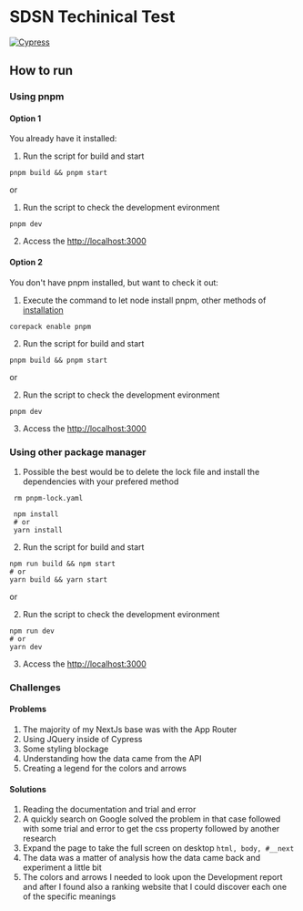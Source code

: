 # SDSN Techinical Test

[![Cypress](https://github.com/f-mantovani/felipe-mantovani-sdsn/actions/workflows/cypress.yml/badge.svg)](https://github.com/f-mantovani/felipe-mantovani-sdsn/actions/workflows/cypress.yml)

## How to run

### Using pnpm

#### Option 1

You already have it installed:

1. Run the script for build and start

```shell
pnpm build && pnpm start
```

or

1. Run the script to check the development evironment

```shell
pnpm dev
```

2. Access the [http://localhost:3000](localhost)

#### Option 2

You don't have pnpm installed, but want to check it out:

1. Execute the command to let node install pnpm, other methods of [installation](https://pnpm.io/installation)

```shell
corepack enable pnpm
```

2. Run the script for build and start

```shell
pnpm build && pnpm start
```

or

2. Run the script to check the development evironment

```shell
pnpm dev
```

3. Access the [http://localhost:3000](localhost)

### Using other package manager

1. Possible the best would be to delete the lock file and install the dependencies with your prefered method

```shell
 rm pnpm-lock.yaml

 npm install
 # or
 yarn install
```

2. Run the script for build and start

```shell
npm run build && npm start
# or
yarn build && yarn start
```

or

2. Run the script to check the development evironment

```shell
npm run dev
# or
yarn dev
```

3. Access the [http://localhost:3000](localhost)

### Challenges

#### Problems

1. The majority of my NextJs base was with the App Router
2. Using JQuery inside of Cypress
3. Some styling blockage
4. Understanding how the data came from the API
5. Creating a legend for the colors and arrows

#### Solutions

1. Reading the documentation and trial and error
2. A quickly search on Google solved the problem in that case followed with some trial and error to get the css property followed by another research
3. Expand the page to take the full screen on desktop `html, body, #__next`
4. The data was a matter of analysis how the data came back and experiment a little bit
5. The colors and arrows I needed to look upon the Development report and after I found also a ranking website that I could discover each one of the specific meanings
